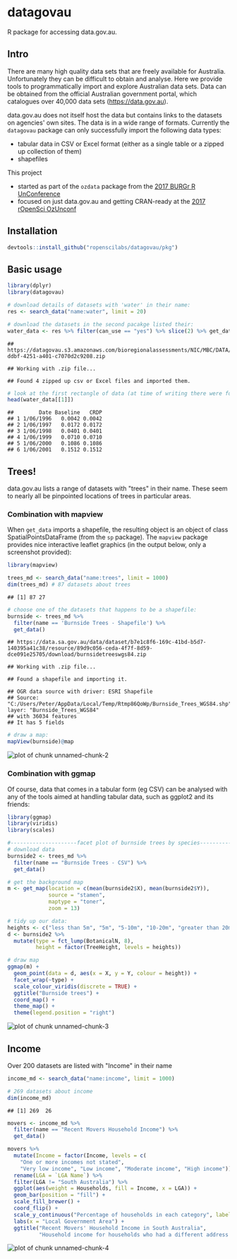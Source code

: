 # datagovau

R package for accessing data.gov.au.

## Intro

There are many high quality data sets that are freely available for Australia. Unfortunately they can be difficult to obtain and analyse.  Here we provide tools to programmatically import and explore Australian data sets.  Data can be obtained from the official Australian government portal, which catalogues over 40,000 data sets
    (<https://data.gov.au>).  
    
data.gov.au does not itself host the data but contains links to the datasets on agencies' own sites.  The data is in a wide range of formats.  Currently the `datagovau` package can only successfully import the following data types:

- tabular data in CSV or Excel format (either as a single table or a zipped up collection of them)
- shapefiles

This project 

- started as part of the `ozdata` package from the [2017 BURGr R UnConference](https://github.com/AU-BURGr/UnConf2017)
- focused on just data.gov.au and getting CRAN-ready at the [2017 rOpenSci OzUnconf](http://ozunconf17.ropensci.org/)

## Installation


```R
devtools::install_github("ropenscilabs/datagovau/pkg")
```

## Basic usage


```r
library(dplyr)
library(datagovau)

# download details of datasets with 'water' in their name:
res <- search_data("name:water", limit = 20)

# download the datasets in the second pacakge listed their:
water_data <- res %>% filter(can_use == "yes") %>% slice(2) %>% get_data
```

```
## https://datagovau.s3.amazonaws.com/bioregionalassessments/NIC/MBC/DATA/RiskAndUncertainty/FiguresMBC_drawdown_time_series_figure/352a2f65-ddbf-4251-a401-c7070d2c9208.zip
```

```
## Working with .zip file...
```

```
## Found 4 zipped up csv or Excel files and imported them.
```

```r
# look at the first rectangle of data (at time of writing there were four such rectangles)
head(water_data[[1]])
```

```
##        Date Baseline   CRDP
## 1 1/06/1996   0.0042 0.0042
## 2 1/06/1997   0.0172 0.0172
## 3 1/06/1998   0.0401 0.0401
## 4 1/06/1999   0.0710 0.0710
## 5 1/06/2000   0.1086 0.1086
## 6 1/06/2001   0.1512 0.1512
```

## Trees!

data.gov.au lists a range of datasets with "trees" in their name.  These seem to nearly all be pinpointed locations of trees in particular areas.

### Combination with mapview

When `get_data` imports a shapefile, the resulting object is an object of class SpatialPointsDataFrame (from the `sp` package).  The `mapview` package provides nice interactive leaflet graphics (in the output below, only a screenshot provided):


```r
library(mapview)

trees_md <- search_data("name:trees", limit = 1000)
dim(trees_md) # 87 datasets about trees
```

```
## [1] 87 27
```

```r
# choose one of the datasets that happens to be a shapefile:
burnside <- trees_md %>% 
  filter(name == 'Burnside Trees - Shapefile') %>% 
  get_data()
```

```
## https://data.sa.gov.au/data/dataset/b7e1c8f6-169c-41bd-b5d7-140395a41c38/resource/89d9c056-ceda-4f7f-8d59-dce091e25705/download/burnsidetreeswgs84.zip
```

```
## Working with .zip file...
```

```
## Found a shapefile and importing it.
```

```
## OGR data source with driver: ESRI Shapefile 
## Source: "C:/Users/Peter/AppData/Local/Temp/Rtmp86QoWp/Burnside_Trees_WGS84.shp", layer: "Burnside_Trees_WGS84"
## with 36034 features
## It has 5 fields
```

```r
# draw a map:                             
mapView(burnside)@map
```

![plot of chunk unnamed-chunk-2](figure/unnamed-chunk-2-1.png)

### Combination with ggmap

Of course, data that comes in a tabular form (eg CSV) can be analysed with any of the tools aimed at handling tabular data, such as ggplot2 and its friends:


```r
library(ggmap)
library(viridis)
library(scales)

#---------------------facet plot of burnside trees by species---------------
# download data
burnside2 <- trees_md %>%
  filter(name == "Burnside Trees - CSV") %>%
  get_data()

# get the background map
m <- get_map(location = c(mean(burnside2$X), mean(burnside2$Y)), 
             source = "stamen",
             maptype = "toner",
             zoom = 13)

# tidy up our data:
heights <- c("less than 5m", "5m", "5-10m", "10-20m", "greater than 20m")
d <- burnside2 %>%
  mutate(type = fct_lump(BotanicalN, 8),
         height = factor(TreeHeight, levels = heights)) 

# draw map
ggmap(m) +
  geom_point(data = d, aes(x = X, y = Y, colour = height)) +
  facet_wrap(~type) +
  scale_colour_viridis(discrete = TRUE) +
  ggtitle("Burnside trees") +
  coord_map() +
  theme_map() +
  theme(legend.position = "right")
```

![plot of chunk unnamed-chunk-3](figure/unnamed-chunk-3-1.png)

## Income

Over 200 datasets are listed with "Income" in their name


```r
income_md <- search_data("name:income", limit = 1000)

# 269 datasets about income
dim(income_md)
```

```
## [1] 269  26
```

```r
movers <- income_md %>%
  filter(name == "Recent Movers Household Income") %>%
  get_data()

movers %>%
  mutate(Income = factor(Income, levels = c(
    "One or more incomes not stated",
    "Very low income", "Low income", "Moderate income", "High income"))) %>%
  rename(LGA = `LGA Name`) %>%
  filter(LGA != "South Australia") %>%
  ggplot(aes(weight = Households, fill = Income, x = LGA)) +
  geom_bar(position = "fill") +
  scale_fill_brewer() +
  coord_flip() +
  scale_y_continuous("Percentage of households in each category", label = percent) +
  labs(x = "Local Government Area") +
  ggtitle("Recent Movers' Household Income in South Australia",
          "Household income for households who had a different address in the 2011 Census compared to the 2006 Census")
```

![plot of chunk unnamed-chunk-4](figure/unnamed-chunk-4-1.png)


